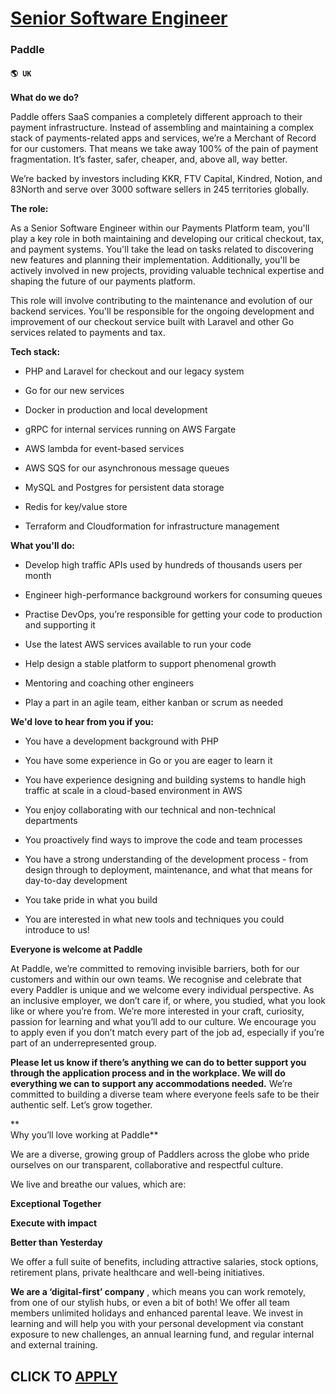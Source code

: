 # [Senior Software Engineer](https://www.remotewlb.com/apply/senior-software-engineer-133240)  
### Paddle  
#### `🌎 UK`  

**What do we do?**

Paddle offers SaaS companies a completely different approach to their payment infrastructure. Instead of assembling and maintaining a complex stack of payments-related apps and services, we’re a Merchant of Record for our customers. That means we take away 100% of the pain of payment fragmentation. It’s faster, safer, cheaper, and, above all, way better.

We’re backed by investors including KKR, FTV Capital, Kindred, Notion, and 83North and serve over 3000 software sellers in 245 territories globally.

**The role:**

As a Senior Software Engineer within our Payments Platform team, you'll play a key role in both maintaining and developing our critical checkout, tax, and payment systems. You'll take the lead on tasks related to discovering new features and planning their implementation. Additionally, you'll be actively involved in new projects, providing valuable technical expertise and shaping the future of our payments platform.

This role will involve contributing to the maintenance and evolution of our backend services. You'll be responsible for the ongoing development and improvement of our checkout service built with Laravel and other Go services related to payments and tax.

**Tech stack:**

  * PHP and Laravel for checkout and our legacy system

  * Go for our new services

  * Docker in production and local development

  * gRPC for internal services running on AWS Fargate

  * AWS lambda for event-based services

  * AWS SQS for our asynchronous message queues

  * MySQL and Postgres for persistent data storage

  * Redis for key/value store

  * Terraform and Cloudformation for infrastructure management

 **What you'll do:**

  * Develop high traffic APIs used by hundreds of thousands users per month

  * Engineer high-performance background workers for consuming queues

  * Practise DevOps, you’re responsible for getting your code to production and supporting it

  * Use the latest AWS services available to run your code

  * Help design a stable platform to support phenomenal growth

  * Mentoring and coaching other engineers

  * Play a part in an agile team, either kanban or scrum as needed

 **We'd love to hear from you if you:**

  * You have a development background with PHP

  * You have some experience in Go or you are eager to learn it

  * You have experience designing and building systems to handle high traffic at scale in a cloud-based environment in AWS

  * You enjoy collaborating with our technical and non-technical departments

  * You proactively find ways to improve the code and team processes

  * You have a strong understanding of the development process - from design through to deployment, maintenance, and what that means for day-to-day development

  * You take pride in what you build

  * You are interested in what new tools and techniques you could introduce to us!

 **Everyone is welcome at Paddle**

At Paddle, we’re committed to removing invisible barriers, both for our customers and within our own teams. We recognise and celebrate that every Paddler is unique and we welcome every individual perspective. As an inclusive employer, we don’t care if, or where, you studied, what you look like or where you’re from. We’re more interested in your craft, curiosity, passion for learning and what you’ll add to our culture. We encourage you to apply even if you don’t match every part of the job ad, especially if you’re part of an underrepresented group.  
  
**Please let us know if there’s anything we can do to better support you through the application process and in the workplace. We will do everything we can to support any accommodations needed.** We’re committed to building a diverse team where everyone feels safe to be their authentic self. Let’s grow together.

**  
Why you’ll love working at Paddle**

We are a diverse, growing group of Paddlers across the globe who pride ourselves on our transparent, collaborative and respectful culture.

We live and breathe our values, which are:

 **Exceptional Together**

 **Execute with impact**

 **Better than Yesterday**

We offer a full suite of benefits, including attractive salaries, stock options, retirement plans, private healthcare and well-being initiatives.

**We are a ‘digital-first’ company** , which means you can work remotely, from one of our stylish hubs, or even a bit of both! We offer all team members unlimited holidays and enhanced parental leave. We invest in learning and will help you with your personal development via constant exposure to new challenges, an annual learning fund, and regular internal and external training.

  
## CLICK TO [APPLY](https://www.remotewlb.com/apply/senior-software-engineer-133240)

